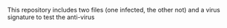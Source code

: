 This repository includes two files (one infected, the other not) and a virus signature to test the anti-virus
